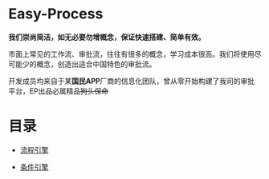 # Easy-Process

**我们崇尚简洁，如无必要勿增概念，保证快速搭建、简单有效。**

市面上常见的工作流、审批流，往往有很多的概念，学习成本很高。我们将使用尽可能少的概念，创造出适合中国特色的审批流。

开发成员均来自于某**国民APP**厂商的信息化团队，曾从零开始构建了我司的审批平台，EP出品必属精品~~狗头保命~~

# 目录

* [流程引擎](./doc/process_engine.md)

* [条件引擎](./doc/condition_engine.md)